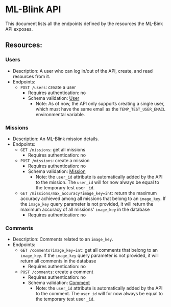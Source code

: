 # ML-Blink API

This document lists all the endpoints defined by the resources the ML-Bink API exposes.

## Resources:

### Users
  - Description: A user who can log in/out of the API, create, and read resources from it.
  - Endpoints:
    - `POST /users`: create a user
      - Requires authentication: no
      - Schema validation: [User](https://github.com/diegocasmo/ml_blink_api/blob/master/ml_blink_api/models/user.py)
        - Note: As of now, the API only supports creating a single user, which must have the same email as the `TEMP_TEST_USER_EMAIL` environmental variable.

### Missions
  - Description: An ML-Blink mission details.
  - Endpoints:
    - `GET /missions`: get all missions
      - Requires authentication: no
    - `POST /missions`: create a mission
      - Requires authentication: no
      - Schema validation: [Mission](https://github.com/diegocasmo/ml_blink_api/blob/master/ml_blink_api/models/mission.py)
        - Note: the `user_id` attribute is automatically added by the API to the mission. The `user_id` will for now always be equal to the temporary test user `_id`.
    - `GET /missions/max_accuracy?image_key=int`: return the maximum accuracy achieved among all missions that belong to an `image_key`. If the `image_key` query parameter is not provided, it will return the maximum accuracy of all missions' `image_key` in the database
      - Requires authentication: no

### Comments
  - Description: Comments related to an `image_key`.
  - Endpoints:
    - `GET /comments?image_key=int`: get all comments that belong to an `image_key`. If the `image_key` query parameter is not provided, it will return all comments in the database
      - Requires authentication: no
    - `POST /comments`: create a comment
      - Requires authentication: no
      - Schema validation: [Comment](https://github.com/diegocasmo/ml_blink_api/blob/master/ml_blink_api/models/comment.py)
        - Note: the `user_id` attribute is automatically added by the API to the comment. The `user_id` will for now always be equal to the temporary test user `_id`.
